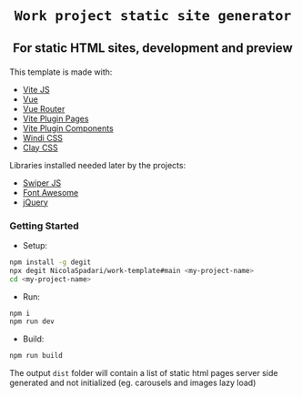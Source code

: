 # <p align="center"> `Work project static site generator`</p>

## <p align="center">For static HTML sites, development and preview</p>

This template is made with:

-   [Vite JS](https://vitejs.dev/)
-   [Vue](https://v3.vuejs.org/)
-   [Vue Router](https://next.router.vuejs.org/)
-   [Vite Plugin Pages](https://github.com/hannoeru/vite-plugin-pages)
-   [Vite Plugin Components](https://github.com/antfu/vite-plugin-components)
-   [Windi CSS](https://windicss.org/guide)
-   [Clay CSS](https://v2.clayui.com/docs/components/alerts.html)

Libraries installed needed later by the projects:

-   [Swiper JS](https://swiperjs.com/swiper-api)
-   [Font Awesome](https://fontawesome.com/)
-   [jQuery](https://jquery.com/)

### Getting Started

-   Setup:

```sh
npm install -g degit
npx degit NicolaSpadari/work-template#main <my-project-name>
cd <my-project-name>
```

-   Run:

```sh
npm i
npm run dev
```

-   Build:

```sh
npm run build
```

The output `dist` folder will contain a list of static html pages server side generated and not initialized (eg. carousels and images lazy load)
